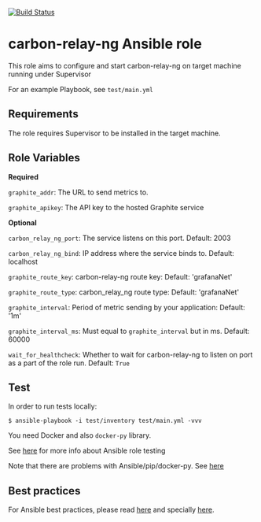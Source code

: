 [![Build Status](https://travis-ci.com/GameAnalytics/ansible-carbon-relay-ng.svg?branch=master)](https://travis-ci.com/GameAnalytics/ansible-carbon-relay-ng)
# carbon-relay-ng Ansible role

This role aims to configure and start carbon-relay-ng on target machine running under Supervisor

For an example Playbook, see `test/main.yml`

Requirements
------------
The role requires Supervisor to be installed in the target machine.

Role Variables
--------------

**Required**

`graphite_addr`: The URL to send metrics to.

`graphite_apikey`: The API key to the hosted Graphite service

**Optional**

`carbon_relay_ng_port`: The service listens on this port. Default: 2003

`carbon_relay_ng_bind`: IP address where the service binds to. Default: localhost

`graphite_route_key`: carbon-relay-ng route key: Default: 'grafanaNet'

`graphite_route_type`: carbon_relay_ng route type: Default: 'grafanaNet'

`graphite_interval`: Period of metric sending by your application: Default: '1m'

`graphite_interval_ms`: Must equal to `graphite_interval` but in ms. Default: 60000

`wait_for_healthcheck`: Whether to wait for carbon-relay-ng to listen on port as a part of the role run. Default: `True`

Test
--------------
In order to run tests locally:
```
$ ansible-playbook -i test/inventory test/main.yml -vvv
```

You need Docker and also `docker-py` library.

See [here](https://www.ansible.com/blog/testing-ansible-roles-with-docker) for more info about Ansible role testing

Note that there are problems with Ansible/pip/docker-py. See [here](https://medium.com/dronzebot/ansible-and-docker-py-path-issues-and-resolving-them-e3834d5bb79a)

Best practices
--------------
For Ansible best practices, please read [here](http://docs.ansible.com/ansible/latest/user_guide/playbooks_best_practices.html) and specially [here](https://github.com/enginyoyen/ansible-best-practises).

